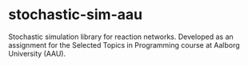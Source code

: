 # stochastic-sim-aau
Stochastic simulation library for reaction networks. Developed as an assignment for the Selected Topics in Programming course at Aalborg University (AAU).
